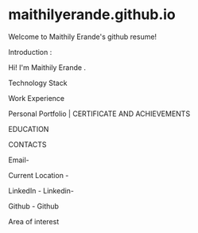 # maithilyerande.github.io

Welcome to Maithily Erande's github resume!

Introduction :

Hi! I'm Maithily Erande . 

Technology Stack


Work Experience

Personal Portfolio | 
CERTIFICATE AND ACHIEVEMENTS

EDUCATION


CONTACTS

Email-

Current Location - 

LinkedIn - Linkedin-

Github - Github 

Area of interest
